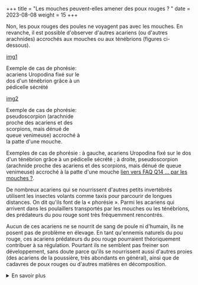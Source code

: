 +++
title = "Les mouches peuvent-elles amener des poux rouges ? "
date = 2023-08-08
weight = 15
+++

Non, les poux rouges des poules ne voyagent pas avec les mouches. En revanche, il est possible d'observer d'autres acariens (ou d'autres arachnides) accrochés aux mouches ou aux ténébrions (figures ci-dessous). 


<div class="img_largeur_max" style="width:40%">

[img1](/img/acariens_tenebrions.webp)


Exemple de cas de phorésie: acariens Uropodina fixé sur le dos d'un ténébrion grâce à un pédicelle sécrété

</div>

<div class="img_largeur_max" style="width:40%">

[img2](/img/pseudoscorpion_mouche.webp)

Exemple de cas de phorésie: pseudoscorpion (arachnide proche des acariens et des scorpions, mais dénué de queue venimeuse) accroché à la patte d'une mouche.

</div>

Exemples de cas de phorésie :  à gauche, acariens Uropodina fixé sur le dos d'un ténébrion grâce à un pédicelle sécrété ; à droite, pseudoscorpion (arachnide proche des acariens et des scorpions, mais dénué de queue venimeuse) accroché à la patte d'une mouche [lien vers FAQ Q14 … par les mouches ?](XXXX).

De nombreux acariens qui se nourrissent d'autres petits invertébrés utilisent les insectes volants comme taxis pour parcourir de longues distances. On dit qu'ils font de la « phorésie ». Parmi les acariens qui arrivent dans les poulaillers transportés par les mouches ou les ténébrions, des prédateurs du pou rouge sont très fréquemment rencontrés. 

Aucun de ces acariens ne se nourrit de sang de poule ni d'humain, ils ne posent pas de problème en élevage. En tant qu'ennemis naturels du pou rouge, ces acariens prédateurs du pou rouge pourraient théoriquement contribuer à sa régulation. Pourtant ils ne semblent pas freiner son développement, sans doute parce qu'ils se nourrissent aussi d'autres proies (des acariens de la poussière, très abondants en général), ainsi que de cadavres de poux rouges ou d'autres matières en décomposition. 


<details class = "en_savoir_plus">
    <summary>En savoir plus</summary>

## Qu'est-ce que la phorésie, plus précisément ?

La phorésie sur insectes volants chez les acariens et autres arthropodes dénués d'ailes est largement documentée dans la littérature (voir article [Wikipedia](https://fr.wikipedia.org/wiki/Phorésie)). Pour ce faire, l'animal doit pouvoir s'agripper fermement à l'insecte « taxi » pour y rester accrocher sur la totalité du trajet. Les Macrochelidés ont pour habitude de faire de la phorésie au stade adulte femelle en saisissant fermement un poil de l'insecte avec leurs chélicères (organes buccaux paires équipés chacun d'une pince). Les Uropodina sécrètent une matière adhésive qui durcit et forme un pédicelle qui permet aux deutonymphes de voyager longtemps fixées à la cuticule de l'insecte (ex. ténébrion sur la figure ci-dessous). Des Astigmates (acariens de la poussière) portent des ventouses en face ventrale au stade deutonymphe, qui leur permettent de demeurer étroitement fixés à la cuticule de leur « taxi ». Les pseudoscorpions sont de petits arachnides à l'allure de scorpion mais dénués de queue venimeuse. Comme les scorpions, leurs pédialpes portent des pinces. Ils se déplacent souvent en s'agrippant avec ces pinces à des mouches. Certains acariens prédateurs du pou rouge peuvent aussi se déplacer sur les rongeurs (ex. *Androlaelaps casalis*).
Quel est le régime alimentaire des acariens et pseudoscorpions qui arrivent avec les insectes volants dans les poulaillers ?
Les Macrochélidés que l'on rencontre dans les poulaillers se nourrissent généralement d'œufs et larves de mouches. Les Digamasellidés se nourrissent plutôt de nématodes (vers microscopiques fréquences dans les fientes). Les Uropodina sont omnivores, se nourrissant à la fois de matière en décomposition et de proies vivantes ou mortes (poux rouges et autres invertébrés). Les Astigmates sont les acariens de la poussière auxquels certains humains sont allergiques. Ils se nourrissent essentiellement de champignons microscopiques et de matière organiques diverses et sont toujours présents dans les élevages (au moins de type sol) et généralement très abondants. Les pseudoscorpions sont des prédateurs d'autres invertébrés. Ils sont capables de manger des poux rouges, mais préfèrent des proies légèrement plus grosses. 
Comment sait-on que le pou rouge ne pratique pas la phorésie sur les insectes ?

Le pou rouge des poules *Dermanyssus gallinae* est dénué d'appendices lui permettant de se fixer sur un insecte : il n'a pas de pinces sur ses chélicères (adaptées à l'hématophagie), ne possède aucune ventouse spécifique et n'est pas capable de sécréter de pédicelle. Une seule observation a été publiée à ce jour rapportant 5 individus femelles adultes posés sur un coléoptère herbivore au Brésil et identifiés par observation morphologique (Flechtmann & Baggio 1993). Afin de voir si cela pouvait arriver dans les élevages de pondeuses, L. Roy a examiné systématiquement les mouches capturées sur des plaques engluées placées en début d'été durant une semaine dans une dizaine de poulaillers infestés par le pou rouge des poules, ainsi que des centaines de ténébrions collectés directement dans des poulaillers infestés (2007-2008, région lyonnaise). Le résultat est clair : de nombreux acariens prédateurs ou omnivores et des pseudoscorpions ont été recensés, mais aucun pou rouge (L. Roy, données non publiées). Étant donné l'absence d'équipement pour se fixer à un insecte et ces résultats concret, il est très probable que l'unique observation faite au Brésil représente un cas fortuit et concerne une espèce de pou rouge autre que *D. gallinae* (la distinction entre espèces de Dermanyssus est très difficile voire impossible même pour les spécialistes sur la seule base d'un examen morphologique). 

#### Sources scientifiques

- [Article « Phorésie » Wikipédia](https://fr.wikipedia.org/wiki/Phorésie)
- [Seeman & Walter 2023](https://www.annualreviews.org/doi/pdf/10.1146/annurev-ento-120220-013329) 
- [Zriki et al. 2021 JEZ](XXXX)
- [Roy et al. (2017)](XXXX)
- [Le saviez-vous](https://pourougepoule.fr/connaissance) n°[3](https://pourougepoule.fr/connaissance#slide_idr-3) 

</details>